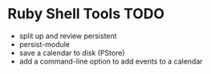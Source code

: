 Ruby Shell Tools TODO
=====================

 * split up and review persistent
 * persist-module
 * save a calendar to disk (PStore)
 * add a command-line option to add events to a calendar  


